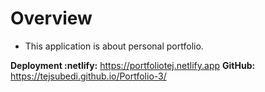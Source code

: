 # Overview
- This application is about personal portfolio.

**Deployment :netlify:** https://portfoliotej.netlify.app  **GitHub:** https://tejsubedi.github.io/Portfolio-3/
